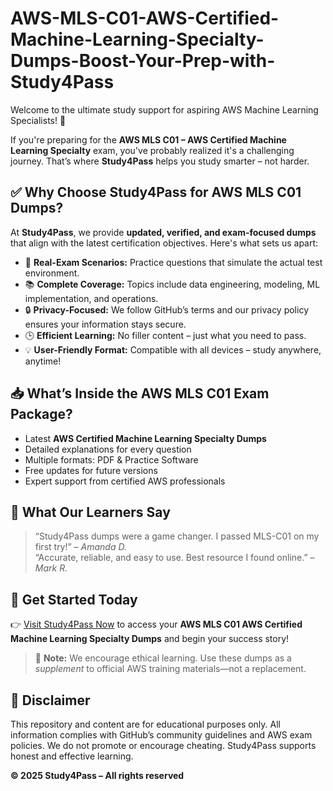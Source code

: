 # AWS-MLS-C01-AWS-Certified-Machine-Learning-Specialty-Dumps-Boost-Your-Prep-with-Study4Pass
Welcome to the ultimate study support for aspiring AWS Machine Learning Specialists! 🚀

If you're preparing for the **AWS MLS C01 – AWS Certified Machine Learning Specialty** exam, you've probably realized it's a challenging journey. That’s where **Study4Pass** helps you study smarter – not harder.

## ✅ Why Choose Study4Pass for AWS MLS C01 Dumps?

At **Study4Pass**, we provide **updated, verified, and exam-focused dumps** that align with the latest certification objectives. Here's what sets us apart:

- 🧠 **Real-Exam Scenarios:** Practice questions that simulate the actual test environment.
- 📚 **Complete Coverage:** Topics include data engineering, modeling, ML implementation, and operations.
- 🔒 **Privacy-Focused:** We follow GitHub’s terms and our privacy policy ensures your information stays secure.
- 🕒 **Efficient Learning:** No filler content – just what you need to pass.
- 💡 **User-Friendly Format:** Compatible with all devices – study anywhere, anytime!

## 📥 What’s Inside the AWS MLS C01 Exam Package?

- Latest **AWS Certified Machine Learning Specialty Dumps**
- Detailed explanations for every question
- Multiple formats: PDF & Practice Software
- Free updates for future versions
- Expert support from certified AWS professionals

## 💬 What Our Learners Say

> “Study4Pass dumps were a game changer. I passed MLS-C01 on my first try!” – *Amanda D.*  
> “Accurate, reliable, and easy to use. Best resource I found online.” – *Mark R.*

## 🔗 Get Started Today

👉 [Visit Study4Pass Now](https://www.study4pass.com) to access your **AWS MLS C01 AWS Certified Machine Learning Specialty Dumps** and begin your success story!

> 📌 **Note:** We encourage ethical learning. Use these dumps as a *supplement* to official AWS training materials—not a replacement.
## 📄 Disclaimer

This repository and content are for educational purposes only. All information complies with GitHub’s community guidelines and AWS exam policies. We do not promote or encourage cheating. Study4Pass supports honest and effective learning.

**© 2025 Study4Pass – All rights reserved**
